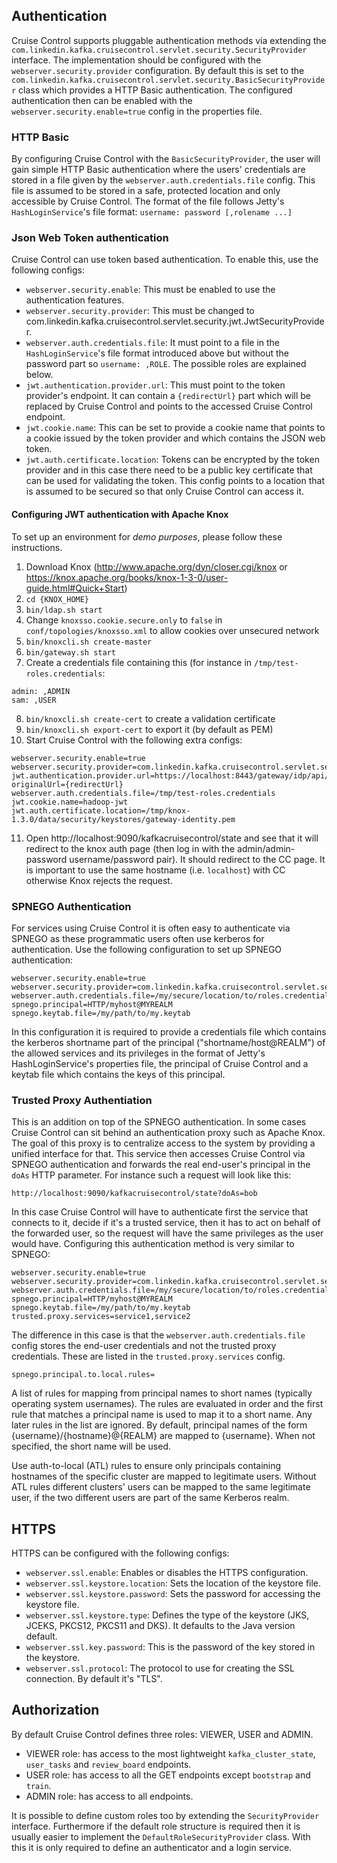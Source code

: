 ## Authentication

Cruise Control supports pluggable authentication methods via extending the
`com.linkedin.kafka.cruisecontrol.servlet.security.SecurityProvider` interface. The implementation should be configured
with the `webserver.security.provider` configuration. By default this is set to the
`com.linkedin.kafka.cruisecontrol.servlet.security.BasicSecurityProvider` class which provides a HTTP Basic
authentication. The configured authentication then can be enabled with the `webserver.security.enable=true` config in
the properties file.

### HTTP Basic

By configuring Cruise Control with the `BasicSecurityProvider`, the user will gain simple HTTP Basic
authentication where the users' credentials are stored in a file given by the `webserver.auth.credentials.file` config.
This file is assumed to be stored in a safe, protected location and only accessible by Cruise Control. The format of the
file follows Jetty's `HashLoginService`'s file format:
```username: password [,rolename ...]```

### Json Web Token authentication

Cruise Control can use token based authentication. To enable this, use the following configs:
* `webserver.security.enable`: This must be enabled to use the authentication features.
* `webserver.security.provider`: This must be changed to com.linkedin.kafka.cruisecontrol.servlet.security.jwt.JwtSecurityProvider.
* `webserver.auth.credentials.file`: It must point to a file in the `HashLoginService`'s file format introduced above
   but without the password part so `username: ,ROLE`. The possible roles are explained below.
* `jwt.authentication.provider.url`: This must point to the token provider's endpoint. It can contain a `{redirectUrl}`
   part which will be replaced by Cruise Control and points to the accessed Cruise Control endpoint.
* `jwt.cookie.name`: This can be set to provide a cookie name that points to a cookie issued by the token provider and
   which contains the JSON web token.
* `jwt.auth.certificate.location`: Tokens can be encrypted by the token provider and in this case there need to be a
  public key certificate that can be used for validating the token. This config points to a location that is assumed
  to be secured so that only Cruise Control can access it.

#### Configuring JWT authentication with Apache Knox
To set up an environment for *demo purposes*, please follow these instructions.
1. Download Knox (http://www.apache.org/dyn/closer.cgi/knox or https://knox.apache.org/books/knox-1-3-0/user-guide.html#Quick+Start)
2. `cd {KNOX_HOME}`
3. `bin/ldap.sh start`
4. Change `knoxsso.cookie.secure.only` to `false` in `conf/topologies/knoxsso.xml` to allow cookies over unsecured network
5. `bin/knoxcli.sh create-master`
6. `bin/gateway.sh start`
7. Create a credentials file containing this (for instance in `/tmp/test-roles.credentials`:
```
admin: ,ADMIN
sam: ,USER
```
8. `bin/knoxcli.sh create-cert` to create a validation certificate
9. `bin/knoxcli.sh export-cert` to export it (by default as PEM)
10. Start Cruise Control with the following extra configs:
```
webserver.security.enable=true
webserver.security.provider=com.linkedin.kafka.cruisecontrol.servlet.security.jwt.JwtSecurityProvider
jwt.authentication.provider.url=https://localhost:8443/gateway/idp/api/v1/websso?originalUrl={redirectUrl}
webserver.auth.credentials.file=/tmp/test-roles.credentials
jwt.cookie.name=hadoop-jwt
jwt.auth.certificate.location=/tmp/knox-1.3.0/data/security/keystores/gateway-identity.pem
```
11. Open http://localhost:9090/kafkacruisecontrol/state and see that it will redirect to the knox auth page (then log in
with the admin/admin-password username/password pair). It should redirect to the CC page. It is important to use the same
hostname (i.e. `localhost`) with CC otherwise Knox rejects the request.

### SPNEGO Authentication

For services using Cruise Control it is often easy to authenticate via SPNEGO as these programmatic users often use
kerberos for authentication.
Use the following configuration to set up SPNEGO authentication:
```
webserver.security.enable=true
webserver.security.provider=com.linkedin.kafka.cruisecontrol.servlet.security.spnego.SpnegoSecurityProvider
webserver.auth.credentials.file=/my/secure/location/to/roles.credentials
spnego.principal=HTTP/myhost@MYREALM
spnego.keytab.file=/my/path/to/my.keytab
```
In this configuration it is required to provide a credentials file which contains the kerberos shortname part of the principal
("shortname/host@REALM") of the allowed services and its privileges in the format of Jetty's HashLoginService's properties
file, the principal of Cruise Control and a keytab file which contains the keys of this principal.

### Trusted Proxy Authentiation

This is an addition on top of the SPNEGO authentication. In some cases Cruise Control can sit behind an authentication
proxy such as Apache Knox. The goal of this proxy is to centralize access to the system by providing a unified
interface for that. This service then accesses Cruise Control via SPNEGO authentication and forwards the real end-user's
principal in the `doAs` HTTP parameter. For instance such a request will look like this:
```
http://localhost:9090/kafkacruisecontrol/state?doAs=bob
```
In this case Cruise Control will have to authenticate first the service that connects to it, decide if it's a trusted
service, then it has to act on behalf of the forwarded user, so the request will have the same privileges as the user
would have.
Configuring this authentication method is very similar to SPNEGO:
```
webserver.security.enable=true
webserver.security.provider=com.linkedin.kafka.cruisecontrol.servlet.security.trustedproxy.TrustedProxySecurityProvider
webserver.auth.credentials.file=/my/secure/location/to/roles.credentials
spnego.principal=HTTP/myhost@MYREALM
spnego.keytab.file=/my/path/to/my.keytab
trusted.proxy.services=service1,service2
```
The difference in this case is that the `webserver.auth.credentials.file` config stores the end-user credentials and
not the trusted proxy credentials. These are listed in the `trusted.proxy.services` config.

```
spnego.principal.to.local.rules=
```
A list of rules for mapping from principal names to short names (typically operating system usernames). The rules are
evaluated in order and the first rule that matches a principal name is used to map it to a short name. Any later rules
in the list are ignored. By default, principal names of the form {username}/{hostname}@{REALM} are mapped to {username}.
When not specified, the short name will be used.

Use auth-to-local (ATL) rules to ensure only principals containing hostnames of the specific cluster are mapped to 
legitimate users. Without ATL rules different clusters' users can be mapped to the same legitimate user, if the two
different users are part of the same Kerberos realm.

## HTTPS

HTTPS can be configured with the following configs:
* `webserver.ssl.enable`: Enables or disables the HTTPS configuration.
* `webserver.ssl.keystore.location`: Sets the location of the keystore file.
* `webserver.ssl.keystore.password`: Sets the password for accessing the keystore file.
* `webserver.ssl.keystore.type`: Defines the type of the keystore (JKS, JCEKS, PKCS12, PKCS11 and DKS). It defaults
   to the Java version default.
* `webserver.ssl.key.password`: This is the password of the key stored in the keystore.
* `webserver.ssl.protocol`: The protocol to use for creating the SSL connection. By default it's "TLS".

## Authorization

By default Cruise Control defines three roles: VIEWER, USER and ADMIN.
* VIEWER role: has access to the most lightweight `kafka_cluster_state`, `user_tasks` and `review_board` endpoints.
* USER role: has access to all the GET endpoints except `bootstrap` and `train`.
* ADMIN role: has access to all endpoints.

It is possible to define custom roles too by extending the `SecurityProvider` interface. Furthermore if the default
role structure is required then it is usually easier to implement the `DefaultRoleSecurityProvider` class. With this
it is only required to define an authenticator and a login service.